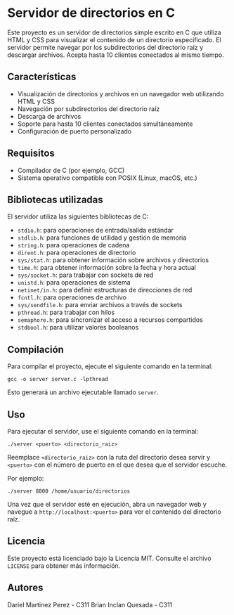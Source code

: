 # Servidor de directorios en C

Este proyecto es un servidor de directorios simple escrito en C que utiliza HTML y CSS para visualizar el contenido de un directorio especificado. El servidor permite navegar por los subdirectorios del directorio raíz y descargar archivos. Acepta hasta 10 clientes conectados al mismo tiempo.

## Características

- Visualización de directorios y archivos en un navegador web utilizando HTML y CSS
- Navegación por subdirectorios del directorio raíz
- Descarga de archivos
- Soporte para hasta 10 clientes conectados simultáneamente
- Configuración de puerto personalizado

## Requisitos

- Compilador de C (por ejemplo, GCC)
- Sistema operativo compatible con POSIX (Linux, macOS, etc.)

## Bibliotecas utilizadas

El servidor utiliza las siguientes bibliotecas de C:

- `stdio.h`: para operaciones de entrada/salida estándar
- `stdlib.h`: para funciones de utilidad y gestión de memoria
- `string.h`: para operaciones de cadena
- `dirent.h`: para operaciones de directorio
- `sys/stat.h`: para obtener información sobre archivos y directorios
- `time.h`: para obtener información sobre la fecha y hora actual
- `sys/socket.h`: para trabajar con sockets de red
- `unistd.h`: para operaciones de sistema
- `netinet/in.h`: para definir estructuras de direcciones de red
- `fcntl.h`: para operaciones de archivo
- `sys/sendfile.h`: para enviar archivos a través de sockets
- `pthread.h`: para trabajar con hilos
- `semaphore.h`: para sincronizar el acceso a recursos compartidos
- `stdbool.h`: para utilizar valores booleanos

## Compilación

Para compilar el proyecto, ejecute el siguiente comando en la terminal:

```
gcc -o server server.c -lpthread
```

Esto generará un archivo ejecutable llamado `server`.

## Uso

Para ejecutar el servidor, use el siguiente comando en la terminal:

```
./server <puerto> <directorio_raiz>
```

Reemplace `<directorio_raiz>` con la ruta del directorio desea servir y `<puerto>` con el número de puerto en el que desea que el servidor escuche.

Por ejemplo:

```
./server 8800 /home/usuario/directorios
```

Una vez que el servidor esté en ejecución, abra un navegador web y navegue a `http://localhost:<puerto>` para ver el contenido del directorio raíz.

## Licencia

Este proyecto está licenciado bajo la Licencia MIT. Consulte el archivo `LICENSE` para obtener más información.

## Autores

Dariel Martinez Perez - C311
Brian Inclan Quesada - C311
